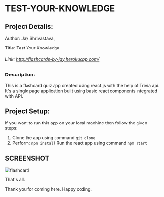 # TEST-YOUR-KNOWLEDGE

## Project Details:

Author: Jay Shrivastava,

Title: Test Your Knowledge

###### Link: http://flashcards-by-jay.herokuapp.com/

### Description: 

This is a flashcard quiz app created using react.js with the help of Trivia api.
It's a single page application built using basic react components integrated with API.


## Project Setup:

If you want to run this app on your local machine then follow the given steps:

1. Clone the app using command ```git clone```
2. Perform: ```npm install```
Run the react app using command ```npm start```

## SCREENSHOT

![flashcard](https://user-images.githubusercontent.com/64154442/88483387-164d8300-cf85-11ea-8358-c9c79b042fc7.JPG)

That's all. 

Thank you for coming here. Happy coding.
